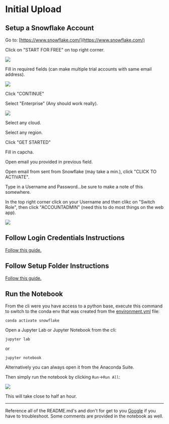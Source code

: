 # Initial Upload

## Setup a Snowflake Account

Go to:
[https://www.snowflake.com/](https://www.snowflake.com/)

Click on "START FOR FREE" on top right corner.

![](../Images/SF_Setup.png)

Fill in required fields (can make multiple trial accounts with same email address).

![](../Images/SF_Setup1.png)

Click "CONTINUE"

Select "Enterprise" (Any should work really).

![](../Images/SF_Setup2.png)

Select any cloud.

Select any region.

Click "GET STARTED"

Fill in capcha.

Open email you provided in previous field.

Open email from sent from Snowflake (may take a min.), click "CLICK TO ACTIVATE".

Type in a Username and Password...be sure to make a note of this somewhere.

In the top right corner click on your Username and then clikc on "Switch Role", then click "ACCOUNTADMIN" (need this to do most things on the web app).

![](../Images/SF_Setup3.png)

## Follow Login Credentials Instructions

[Follow this guide.](../Login_Credentials/README.md)

## Follow Setup Folder Instructions

[Follow this guide.](../Setup/README.md)

## Run the Notebook

From the cli were you have access to a python base, execute this command to switch to the conda env that was created from the [environment.yml](../Setup) file:

```
conda activate snowflake
```

Open a Jupyter Lab or Jupyter Notebook from the cli:

```
jupyter lab
```
or
```
jupyter notebook
```
Alternatively you can always open it from the Anaconda Suite.

Then simply run the notebook by clicking `Run`->`Run All`:

![](../Images/Run_Notebook.png)

This will take close to half an hour.

---
Reference all of the README.md's and don't for get to you [Google](www.google.com) if you have to troubleshoot.
Some comments are provided in the notebook as well.